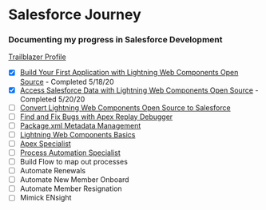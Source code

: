 # Salesforce Journey
### Documenting my progress in Salesforce Development
[Trailblazer Profile](https://trailblazer.me/id/jc27)

- [X] [Build Your First Application with Lightning Web Components Open Source](https://trailhead.salesforce.com/content/learn/projects/build-your-first-app-with-lightning-web-components-open-source?&utm_source=trailhead&utm_medium=web-landing-page&utm_campaign=salesforce_javascript_developers&utm_content=lwc_open_source_trailhead_project) - Completed 5/18/20
- [X] [Access Salesforce Data with Lightning Web Components Open Source](https://trailhead.salesforce.com/en/content/learn/projects/access-salesforce-data-with-lightning-web-components-open-source?trail_id=build-apps-lightning-web-components-open-source) - Completed 5/20/20
- [ ] [Convert Lightning Web Components Open Source to Salesforce](https://trailhead.salesforce.com/en/content/learn/projects/convert-lightning-web-components-open-source-to-salesforce?trail_id=build-apps-lightning-web-components-open-source)
- [ ] [Find and Fix Bugs with Apex Replay Debugger](https://trailhead.salesforce.com/en/content/learn/projects/find-and-fix-bugs-with-apex-replay-debugger)
- [ ] [Package.xml Metadata Management](https://trailhead.salesforce.com/en/content/learn/modules/package-xml)
- [ ] [Lightning Web Components Basics](https://trailhead.salesforce.com/en/content/learn/modules/lightning-web-components-basics)
- [ ] [Apex Specialist](https://trailhead.salesforce.com/en/content/learn/superbadges/superbadge_apex)
- [ ] [Process Automation Specialist](https://trailhead.salesforce.com/en/content/learn/superbadges/superbadge_process_automation)
- [ ] Build Flow to map out processes
- [ ] Automate Renewals
- [ ] Automate New Member Onboard
- [ ] Automate Member Resignation
- [ ] Mimick ENsight